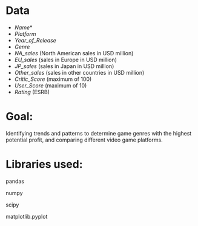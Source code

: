 # Data

- *Name**
- *Platform*
- *Year_of_Release*
- *Genre*
- *NA_sales* (North American sales in USD million)
- *EU_sales* (sales in Europe in USD million)
- *JP_sales* (sales in Japan in USD million)
- *Other_sales* (sales in other countries in USD million)
- *Critic_Score* (maximum of 100)
- *User_Score* (maximum of 10)
- *Rating* (ESRB)

# Goal:

Identifying trends and patterns to determine game genres with the highest potential profit, and comparing different video game platforms.

# Libraries used:

pandas

numpy

scipy

matplotlib.pyplot
